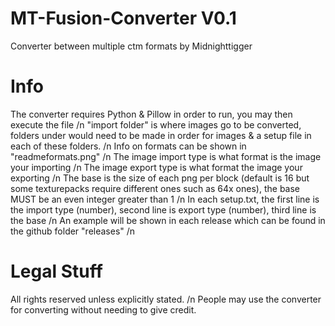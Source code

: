 # MT-Fusion-Converter V0.1
Converter between multiple ctm formats by Midnighttigger

# Info
The converter requires Python & Pillow in order to run, you may then execute the file /n
"import folder" is where images go to be converted, folders under would need to be made in order for images & a setup file in each of these folders. /n
Info on formats can be shown in "readmeformats.png" /n
The image import type is what format is the image your importing /n
The image export type is what format the image your exporting /n
The base is the size of each png per block (default is 16 but some texturepacks require different ones such as 64x ones), the base MUST be an even integer greater than 1 /n
In each setup.txt, the first line is the import type (number), second line is export type (number), third line is the base /n
An example will be shown in each release which can be found in the github folder "releases" /n

# Legal Stuff
All rights reserved unless explicitly stated. /n
People may use the converter for converting without needing to give credit.
